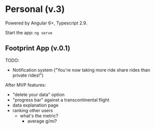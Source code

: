 # Personal (v.3)

Powered by Angular 6+, Typescript 2.9.

Start the app: `ng serve`


## Footprint App (v.0.1)

TODO:
- Notification system ("You're now taking more ride share rides than private rides!")

After MVP features:
- "delete your data" option
- "progress bar" against a transcontinental flight
- data explanation page
- ranking other users
    - what's the metric?
        - average g/mi?